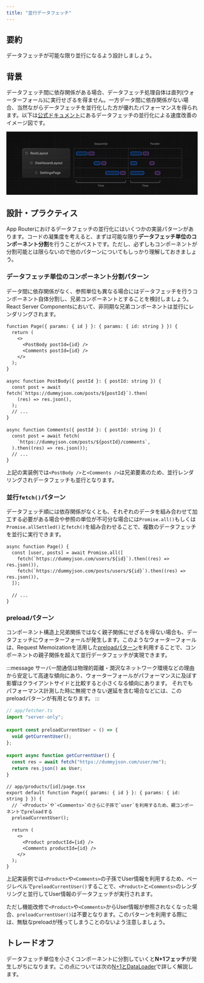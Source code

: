 ```yaml
---
title: "並行データフェッチ"
---
```


## 要約

データフェッチが可能な限り並行になるよう設計しましょう。

## 背景

データフェッチ間に依存関係がある場合、データフェッチ処理自体は直列(ウォーターフォール)に実行せざるを得ません。一方データ間に依存関係がない場合、当然ながらデータフェッチを並行化した方が優れたパフォーマンスを得られます。以下は[公式ドキュメント](https://nextjs.org/docs/app/building-your-application/data-fetching/patterns#parallel-and-sequential-data-fetching)にあるデータフェッチの並行化による速度改善のイメージ図です。

![water fall data fetch](/images/nextjs-basic-principle/sequential-fetching.png)

## 設計・プラクティス

App Routerにおけるデータフェッチの並行化にはいくつかの実装パターンがあります。コードの凝集度を考えると、まずは可能な限り**データフェッチ単位のコンポーネント分割**を行うことがベストです。ただし、必ずしもコンポーネントが分割可能とは限らないので他のパターンについてもしっかり理解しておきましょう。

### データフェッチ単位のコンポーネント分割パターン

データ間に依存関係がなく、参照単位も異なる場合にはデータフェッチを行うコンポーネント自体分割し、兄弟コンポーネントとすることを検討しましょう。React Server Componentsにおいて、非同期な兄弟コンポーネントは並行にレンダリングされます。

```tsx
function Page({ params: { id } }: { params: { id: string } }) {
  return (
    <>
      <PostBody postId={id} />
      <Comments postId={id} />
    </>
  );
}

async function PostBody({ postId }: { postId: string }) {
  const post = await fetch(`https://dummyjson.com/posts/${postId}`).then(
    (res) => res.json(),
  );
  // ...
}

async function Comments({ postId }: { postId: string }) {
  const post = await fetch(
    `https://dummyjson.com/posts/${postId}/comments`,
  ).then((res) => res.json());
  // ...
}
```

上記の実装例では`<PostBody />`と`<Comments />`は兄弟要素のため、並行レンダリングされデータフェッチも並行となります。

### 並行`fetch()`パターン

データフェッチ順には依存関係がなくとも、それぞれのデータを組み合わせて加工する必要がある場合や参照の単位が不可分な場合には`Promise.all()`もしくは`Promise.allSettled()`と`fetch()`を組み合わせることで、複数のデータフェッチを並行に実行できます。

```tsx
async function Page() {
  const [user, posts] = await Promise.all([
    fetch(`https://dummyjson.com/users/${id}`).then((res) => res.json()),
    fetch(`https://dummyjson.com/posts/users/${id}`).then((res) => res.json()),
  ]);

  // ...
}
```

### preloadパターン

コンポーネント構造上兄弟関係ではなく親子関係にせざるを得ない場合も、データフェッチにウォーターフォールが発生します。このようなウォーターフォールは、Request Memoizationを活用した[preloadパターン](https://nextjs.org/docs/app/building-your-application/data-fetching/patterns#preloading-data)を利用することで、コンポーネントの親子関係を超えて並行データフェッチが実現できます。

:::message
サーバー間通信は物理的距離・潤沢なネットワーク環境などの理由から安定して高速な傾向にあり、ウォーターフォールがパフォーマンスに及ぼす影響はクライアントサイドと比較すると小さくなる傾向にあります。
それでもパフォーマンス計測した時に無視できない遅延を含む場合などには、このpreloadパターンが有用となります。
:::

```ts
// app/fetcher.ts
import "server-only";

export const preloadCurrentUser = () => {
  void getCurrentUser();
};

export async function getCurrentUser() {
  const res = await fetch("https://dummyjson.com/user/me");
  return res.json() as User;
}
```

```tsx
// app/products/[id]/page.tsx
export default function Page({ params: { id } }: { params: { id: string } }) {
  // `<Product>`や`<Comments>`のさらに子孫で`user`を利用するため、親コンポーネントでpreloadする
  preloadCurrentUser();

  return (
    <>
      <Product productId={id} />
      <Comments productId={id} />
    </>
  );
}
```

上記実装例では`<Product>`や`<Comments>`の子孫でUser情報を利用するため、ページレベルで`preloadCurrentUser()`することで、`<Product>`と`<Comments>`のレンダリングと並行してUser情報のデータフェッチが実行されます。

ただし機能改修で`<Product>`や`<Comments>`からUser情報が参照されなくなった場合、`preloadCurrentUser()`は不要となります。このパターンを利用する際には、無駄なpreloadが残ってしまうことのないよう注意しましょう。

## トレードオフ

データフェッチ単位を小さくコンポーネントに分割していくと**N+1フェッチ**が発生しがちになります。この点については次の[N+1とDataLoader](part_1_data_loader)で詳しく解説します。
